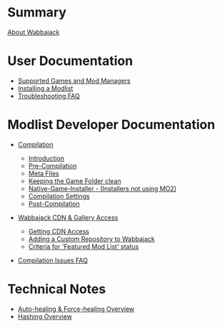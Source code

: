 <!-- markdownlint-disable MD041 -->

# Summary

[About Wabbajack](../README.md)

# User Documentation

- [Supported Games and Mod Managers](user_documentation/Supported%20Games%20and%20Mod%20Managers.md)
- [Installing a Modlist](user_documentation/Installing%20a%20Modlist.md)
- [Troubleshooting FAQ]()

# Modlist Developer Documentation

- [Compilation](modlist_author_documentation/Compilation.md)
  - [Introduction](modlist_author_documentation/Introduction.md)
  - [Pre-Compilation](modlist_author_documentation/Pre-Compilation.md)
  - [Meta Files](modlist_author_documentation/Meta%20Files.md)
  - [Keeping the Game Folder clean](modlist_author_documentation/Keeping%20the%20Game%20Folder%20clean.md)
  - [Native-Game-Installer - (Installers not using MO2)](modlist_author_documentation/Native-Game-Installer%20-%20(Installers%20not%20using%20MO2).md)
  - [Compilation Settings](modlist_author_documentation/Compilation%20Settings.md)
  - [Post-Compilation](modlist_author_documentation/Post-Compilation.md)

- [Wabbajack CDN & Gallery Access](wabbajack_cdn_and_gallery_access/Wabbajack%20CDN%20&%20Gallery%20Access.md)
  - [Getting CDN Access](wabbajack_cdn_and_gallery_access/Getting%20CDN%20Access.md)
  - [Adding a Custom Repository to Wabbajack](wabbajack_cdn_and_gallery_access/Adding%20a%20Custom%20Repository%20to%20Wabbajack.md)
  - [Criteria for 'Featured Mod List' status](wabbajack_cdn_and_gallery_access/Criteria%20for%20'Featured%20Mod%20List'%20status.md)

- [Compilation Issues FAQ]()

# Technical Notes

- [Auto-healing & Force-healing Overview](technical_talk/Auto-healing%20&%20Force-healing%20Overview.md)
- [Hashing Overview](technical_talk/Hashing%20Overview.md)
